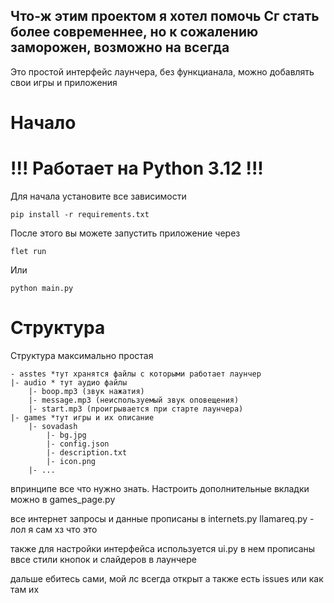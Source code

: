 ## Что-ж этим проектом я хотел помочь Сг стать более современнее, но к сожалению заморожен, возможно на всегда

Это простой интерфейс лаунчера, без функцианала, можно добавлять свои игры и приложения

# Начало
# !!! Работает на Python 3.12 !!!
Для начала установите все зависимости
```commandline
pip install -r requirements.txt
```

После этого вы можете запустить приложение через
```commandline
flet run
```
Или 
```commandline
python main.py
```

# Структура
Структура максимально простая
```text
- asstes *тут хранятся файлы с которыми работает лаунчер
|- audio * тут аудио файлы
    |- boop.mp3 (звук нажатия)
    |- message.mp3 (неиспользуемый звук оповещения)
    |- start.mp3 (проигрывается при старте лаунчера)
|- games *тут игры и их описание
    |- sovadash
        |- bg.jpg
        |- config.json
        |- description.txt
        |- icon.png
    |- ...
```
впринципе все что нужно знать.
Настроить дополнительные вкладки можно в games_page.py

все интернет запросы и данные прописаны в internets.py
llamareq.py - лол я сам хз что это

также для настройки интерфейса используется ui.py в нем прописаны ввсе стили кнопок и слайдеров в лаунчере

дальше ебитесь сами, мой лс всегда открыт а также есть issues или как там их